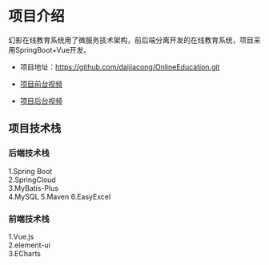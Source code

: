 # 项目介绍
幻影在线教育系统用了微服务技术架构，前后端分离开发的在线教育系统，项目采用SpringBoot+Vue开发。<br>
* 项目地址：https://github.com/daijiacong/OnlineEducation.git <br>

* [项目前台视频](https://edu-00.oss-cn-shenzhen.aliyuncs.com/%E5%B9%BB%E5%BD%B1%E5%9C%A8%E7%BA%BF%E6%95%99%E8%82%B2%E7%B3%BB%E7%BB%9F%E5%89%8D%E5%8F%B0.mp4)

* [项目后台视频](https://edu-00.oss-cn-shenzhen.aliyuncs.com/%E5%B9%BB%E5%BD%B1%E5%9C%A8%E7%BA%BF%E6%95%99%E8%82%B2%E7%B3%BB%E7%BB%9F%E5%90%8E%E5%8F%B0.mp4)
## 项目技术栈
### 后端技术栈
  1.Spring Boot <br>
  2.SpringCloud <br>
  3.MyBatis-Plus  <br>
  4.MySQL 
  5.Maven
  6.EasyExcel
### 前端技术栈
  1.Vue.js <br>
  2.element-ui<br>
  3.ECharts
  


  ​
